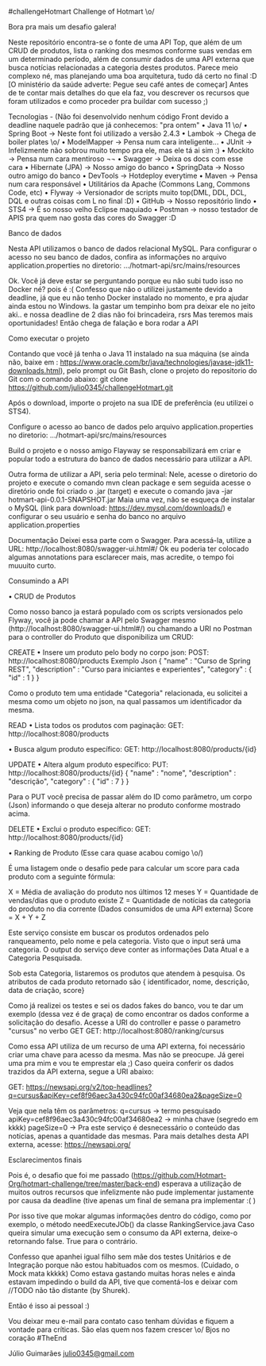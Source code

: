 #challengeHotmart
Challenge of Hotmart \o/

Bora pra mais um desafio galera!

Neste repositório encontra-se o fonte de uma API Top, que além de um CRUD de produtos, lista o ranking dos mesmos conforme suas vendas em um determinado período, além de consumir dados de uma API externa que busca notícias relacionadas a categoria destes produtos. Parece meio complexo né, mas planejando uma boa arquitetura, tudo dá certo no final :D [O ministério da saúde adverte: Pegue seu café antes de começar]
Antes de te contar mais detalhes do que ela faz, vou descrever os recursos que foram utilizados e como proceder pra buildar com sucesso ;)

Tecnologias - (Não foi desenvolvido nenhum código Front devido a deadline naquele padrão que já conhecemos: "pra ontem"
• Java 11 \o/
• Spring Boot -> Neste font foi utilizado a versão 2.4.3
• Lambok -> Chega de boiler plates \o/
• ModelMapper -> Pensa num cara inteligente...
• JUnit -> Infelizmente não sobrou muito tempo pra ele, mas ele tá ai sim :)
• Mockito -> Pensa num cara mentiroso ¬¬
• Swagger -> Deixa os docs com esse cara
• Hibernate (JPA) -> Nosso amigo do banco
• SpringData -> Nosso outro amigo do banco
• DevTools -> Hotdeploy everytime
• Maven -> Pensa num cara responsável
• Utilitários da Apache (Commons Lang, Commons Code, etc)
• Flyway -> Versionador de scripts muito top(DML, DDL, DCL, DQL e outras coisas com L no final :D)
• GitHub -> Nosso repositório lindo
• STS4 -> É so nosso velho Eclipse maquiado
• Postman -> nosso testador de APIS pra quem nao gosta das cores do Swagger :D

Banco de dados

Nesta API utilizamos o banco de dados relacional MySQL.
Para configurar o acesso no seu banco de dados, confira as informações no arquivo 
application.properties
no diretorio: .../hotmart-api/src/mains/resources

Ok. Você já deve estar se perguntando porque eu não subi tudo isso no Docker né? pois é :( 
Confesso que não o utilizei justamente devido a deadline, já que eu não tenho Docker instalado no momento, e pra ajudar ainda estou no Windows.
Ia gastar um tempinho bom pra deixar ele no jeito aki.. e nossa deadline de 2 dias não foi brincadeira, rsrs
Mas teremos mais oportunidades! 
Então chega de falação e bora rodar a API

Como executar o projeto

Contando que você já tenha o Java 11 instalado na sua máquina (se ainda não, baixe em : https://www.oracle.com/br/java/technologies/javase-jdk11-downloads.html),
pelo prompt ou Git Bash, clone o projeto do repositorio do Git com o comando abaixo:
git clone https://github.com/julio0345/challengeHotmart.git

Após o download, importe o projeto na sua IDE de preferência (eu utilizei o STS4).

Configure o acesso ao banco de dados pelo arquivo application.properties no diretorio: .../hotmart-api/src/mains/resources
 
Build o projeto e o nosso amigo Flayway se responsabilizará em criar e popular todo a estrutura do banco de dados necessário para utilizar a API.

Outra forma de utilizar a API, seria  pelo terminal:
Nele, acesse o diretorio do projeto e execute o comando 
mvn clean package
e sem seguida acesse o diretório onde foi criado o .jar (target) e execute o comando
java -jar hotmart-api-0.0.1-SNAPSHOT.jar
Maia uma vez, não se esqueça de instalar o MySQL (link para download: https://dev.mysql.com/downloads/) e configurar o seu usuário e senha do banco no arquivo application.properties

Documentação
Deixei essa parte com o Swagger. Para acessá-la, utilize a URL: http://localhost:8080/swagger-ui.html#/
Ok eu poderia ter colocado algumas annotations para esclarecer mais, mas acredite, o tempo foi muuuito curto.

Consumindo a API

• CRUD de Produtos

Como nosso banco ja estará populado com os scripts versionados pelo Flyway, você ja pode chamar a API pelo Swagger mesmo (http://localhost:8080/swagger-ui.html#/)
ou chamando a URI no Postman para o controller do Produto que disponibiliza um CRUD:

CREATE
• Insere um produto pelo body no corpo json: POST: http://localhost:8080/products
Exemplo Json
{
    "name" : "Curso de Spring REST",
    "description" : "Curso para iniciantes e experientes",
    "category" : {
        "id" : 1
    }
}

Como o produto tem uma entidade "Categoria" relacionada, eu solicitei a mesma como um objeto no json, na qual passamos um identificador da mesma.

READ
• Lista todos os produtos com paginação: GET: http://localhost:8080/products

• Busca algum produto específico: GET: http://localhost:8080/products/{id}

UPDATE
• Altera algum produto específico: PUT: http://localhost:8080/products/{id}
{
    "name" : "nome",
    "description" : "descrição",
    "category" : {
        "id" : 7
    }
}

Para o PUT você precisa de passar além do ID como parâmetro, um corpo (Json) informando o que deseja alterar no produto conforme mostrado acima.

DELETE
• Exclui o produto específico: GET: http://localhost:8080/products/{id}


• Ranking de Produto (Esse cara quase acabou comigo \o/)

É uma listagem onde o desafio pede para  calcular um score para cada produto com a seguinte fórmula:

X = Média de avaliação do produto nos últimos 12 meses
Y = Quantidade de vendas/dias que o produto existe
Z = Quantidade de notícias da categoria do produto no dia corrente (Dados consumidos de uma API externa)
Score = X + Y + Z

Este serviço consiste em buscar os produtos ordenados pelo ranqueamento, pelo nome e pela categoria. Visto que o input será uma categoria.
O output do serviço deve conter as informações 
Data Atual e a Categoria Pesquisada.

Sob esta Categoria, listaremos os produtos que atendem à pesquisa.
Os atributos de cada produto retornado são { identificador, nome, descrição, data de criação, score}

Como já realizei os testes e sei os dados fakes do banco, vou te dar um exemplo (dessa vez é de graça) de como encontrar os dados conforme a solicitação do desafio.
Acesse a URI do controller e passe o parametro "cursus" no verbo GET
GET: http://localhost:8080/ranking/cursus

Como essa API utiliza de um recurso de uma API externa, foi necessário criar uma chave para acesso da mesma. Mas não se preocupe. Já gerei uma pra mim e vou te emprestar ela ;)
Caso queira conferir os dados trazidos da API externa, segue a URI abaixo:

GET: https://newsapi.org/v2/top-headlines?q=cursus&apiKey=cef8f96aec3a430c94fc00af34680ea2&pageSize=0

Veja que nela têm os parâmetros:
q=cursus -> termo pesquisado
apiKey=cef8f96aec3a430c94fc00af34680ea2 -> minha chave (segredo em kkkk)
pageSize=0 -> Pra este serviço é desnecessário o conteúdo das notícias, apenas a quantidade das mesmas.
Para mais detalhes desta API externa, acesse:
https://newsapi.org/


Esclarecimentos finais

Pois é, o desafio que foi me passado (https://github.com/Hotmart-Org/hotmart-challenge/tree/master/back-end) 
esperava a utilização de muitos outros recursos que infelizmente não pude implementar justamente por causa da deadline (tive apenas um final de semana pra implementar :( )

Por isso tive que mokar algumas informações dentro do código, como por exemplo, o método needExecuteJOb() da classe RankingService.java
Caso queira simular uma execução sem o consumo da API externa, deixe-o retornando false. True para o contrário.

Confesso que apanhei igual filho sem mãe dos testes Unitários e de Integração porque não estou habituados com os mesmos. (Cuidado, o Mock mata kkkkk)
Como estava gastando muitas horas neles e ainda estavam impedindo o build da API, tive que comentá-los e deixar com //TODO não tão distante (by Shurek).

Então é isso ai pessoal :)

Vou deixar meu e-mail para contato caso tenham dúvidas e fiquem a vontade para críticas. São elas quem nos fazem crescer \o/
Bjos no coração
#TheEnd

Júlio Guimarães
julio0345@gmail.com
